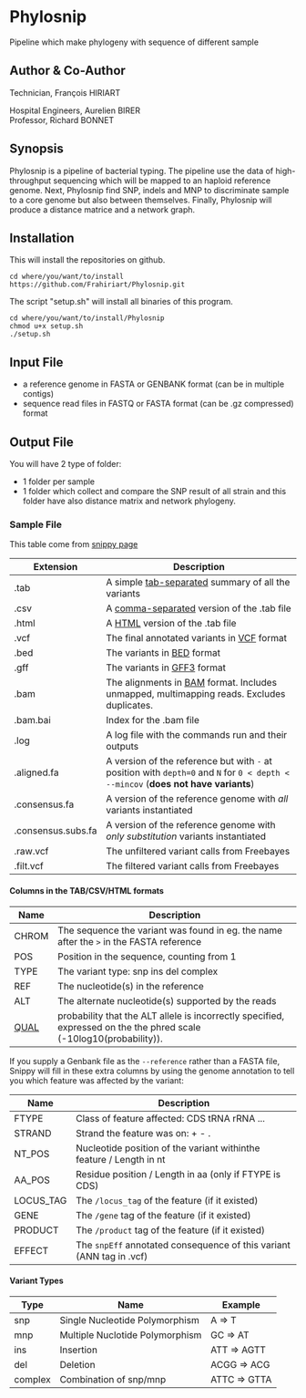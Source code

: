 # Phylosnip
Pipeline which make phylogeny with sequence of different sample

## Author & Co-Author
Technician, François HIRIART  
  
Hospital Engineers, Aurelien BIRER  
Professor, Richard BONNET

## Synopsis
Phylosnip is a pipeline of bacterial typing. The pipeline use the data of high-throughput sequencing which will be mapped to an haploid reference genome. Next, Phylosnip find SNP, indels and MNP to discriminate sample to a core genome but also between themselves. Finally, Phylosnip will produce a distance matrice and a network graph.

## Installation
This will install the repositories on github.
```
cd where/you/want/to/install
https://github.com/Frahiriart/Phylosnip.git
```
The script "setup.sh" will install all binaries of this program.
```
cd where/you/want/to/install/Phylosnip
chmod u+x setup.sh
./setup.sh
```
## Input File
* a reference genome in FASTA or GENBANK format (can be in multiple contigs)
* sequence read files in FASTQ or FASTA format (can be .gz compressed) format

## Output File
You will have 2 type of folder:
  - 1 folder per sample
  - 1 folder which collect and compare the SNP result of all strain and this folder have also distance matrix and network phylogeny.

### Sample File
This table come from [snippy page](https://github.com/tseemann/snippy)

Extension | Description
----------|--------------
.tab | A simple [tab-separated](http://en.wikipedia.org/wiki/Tab-separated_values) summary of all the variants
.csv | A [comma-separated](http://en.wikipedia.org/wiki/Comma-separated_values) version of the .tab file
.html | A [HTML](http://en.wikipedia.org/wiki/HTML) version of the .tab file
.vcf | The final annotated variants in [VCF](http://en.wikipedia.org/wiki/Variant_Call_Format) format
.bed | The variants in [BED](http://genome.ucsc.edu/FAQ/FAQformat.html#format1) format
.gff | The variants in [GFF3](http://www.sequenceontology.org/gff3.shtml) format
.bam | The alignments in [BAM](http://en.wikipedia.org/wiki/SAMtools) format. Includes unmapped, multimapping reads. Excludes duplicates.
.bam.bai | Index for the .bam file
.log | A log file with the commands run and their outputs
.aligned.fa | A version of the reference but with `-` at position with `depth=0` and `N` for `0 < depth < --mincov` (**does not have variants**)
.consensus.fa | A version of the reference genome with *all* variants instantiated
.consensus.subs.fa | A version of the reference genome with *only substitution* variants instantiated
.raw.vcf | The unfiltered variant calls from Freebayes
.filt.vcf | The filtered variant calls from Freebayes

#### Columns in the TAB/CSV/HTML formats

Name | Description
-----|------------
CHROM | The sequence the variant was found in eg. the name after the ```>``` in the FASTA reference
POS | Position in the sequence, counting from 1
TYPE | The variant type: snp ins del complex
REF | The nucleotide(s) in the reference
ALT | The alternate nucleotide(s) supported by the reads
[QUAL](https://en.wikipedia.org/wiki/Phred_quality_score) | probability that the ALT allele is incorrectly specified, expressed on the the phred scale (-10log10(probability)).

If you supply a Genbank file as the `--reference` rather than a FASTA
file, Snippy will fill in these extra columns by using the genome annotation
to tell you which feature was affected by the variant:

Name | Description
-----|------------
FTYPE | Class of feature affected: CDS tRNA rRNA ...
STRAND | Strand the feature was on: + - .
NT_POS | Nucleotide position of the variant withinthe feature / Length in nt
AA_POS | Residue position / Length in aa (only if FTYPE is CDS)
LOCUS_TAG | The `/locus_tag` of the feature (if it existed)
GENE | The `/gene` tag of the feature (if it existed)
PRODUCT | The `/product` tag of the feature (if it existed)
EFFECT | The `snpEff` annotated consequence of this variant (ANN tag in .vcf)

#### Variant Types

Type | Name | Example
-----|------|-------------
snp  | Single Nucleotide Polymorphism |  A => T
mnp  | Multiple Nuclotide Polymorphism | GC => AT
ins  | Insertion | ATT => AGTT
del  | Deletion | ACGG => ACG
complex | Combination of snp/mnp | ATTC => GTTA
